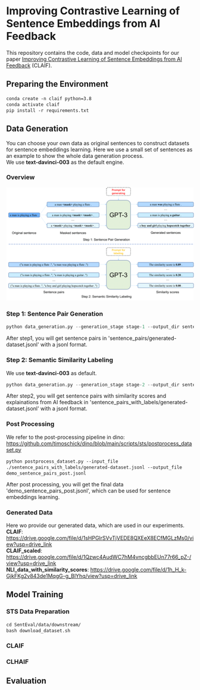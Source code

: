 # Improving Contrastive Learning of Sentence Embeddings from AI Feedback

This repository contains the code, data and model checkpoints for our paper [Improving Contrastive Learning of Sentence Embeddings from AI
Feedback](https://arxiv.org/abs/2305.01918) (CLAIF).

## Preparing the Environment
```
conda create -n claif python=3.8
conda activate claif
pip install -r requirements.txt
```

## Data Generation
You can choose your own data as original sentences to construct datasets for sentence embeddings learning. Here we use a small set of sentences as an example to show the whole data generation process.  
We use **text-davinci-003** as the default engine.
### Overview
![](pics/generation_process.png)
### Step 1: Sentence Pair Generation
```python
python data_generation.py --generation_stage stage-1 --output_dir sentence_pairs --input_file demo_sentences.csv --input_file_type stsb --batch_size 2 --openai_api_key <your_openai_api_key>
```
After step1, you will get sentence pairs in 'sentence_pairs/generated-dataset.jsonl' with a jsonl format.

### Step 2: Semantic Similarity Labeling
We use **text-davinci-003** as default.
```python
python data_generation.py --generation_stage stage-2 --output_dir sentence_pairs_with_labels --input_file ./sentence_pairs/generated-dataset.jsonl --input_file_type jsonl --batch_size 5 --openai_api_key <your_openai_api_key>
```
After step2, you will get sentence pairs with similarity scores and explainations from AI feedback in 'sentence_pairs_with_labels/generated-dataset.jsonl' with a jsonl format.

### Post Processing
We refer to the post-processing pipeline in dino: https://github.com/timoschick/dino/blob/main/scripts/sts/postprocess_dataset.py
```
python postprocess_dataset.py --input_file ./sentence_pairs_with_labels/generated-dataset.jsonl --output_file demo_sentence_pairs_post.jsonl
```
After post processing, you will get the final data 'demo_sentence_pairs_post.jsonl', which can be used for sentence embeddings learning.

### Generated Data
Here wo provide our generated data, which are used in our experiments.  
**CLAIF**: https://drive.google.com/file/d/1sHPGlrSVvTjVEDE8QXEeX8ECfMGLzMs0/view?usp=drive_link  
**CLAIF_scaled**: https://drive.google.com/file/d/1Qzwc4AudWC7hM4vncgbbEUn77r66_pZ-/view?usp=drive_link  
**NLI_data_with_similarity_scores**: https://drive.google.com/file/d/1h_H_k-GjkFKg2v843de1MqgG-g_BlYhq/view?usp=drive_link  

## Model Training

### STS Data Preparation
```
cd SentEval/data/downstream/
bash download_dataset.sh
```

### CLAIF

### CLHAIF

## Evaluation